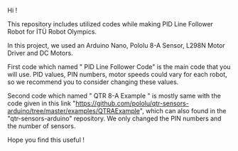Hi ! 

This repository includes utilized codes while making PID Line Follower Robot for İTÜ Robot Olympics. 

In this project, we used an Arduino Nano, Pololu 8-A Sensor, L298N Motor Driver and DC Motors.

First code which named " PID Line Follower Code" is the main code that you will use. PID values, PIN numbers, motor speeds could vary for each robot, so we recommend you to consider changing these values.   

Second code which named " QTR 8-A Example " is mostly same with the code given in this link "https://github.com/pololu/qtr-sensors-arduino/tree/master/examples/QTRAExample", which can also found in the "qtr-sensors-arduino" repository. We only changed the PIN numbers and the number of sensors. 

Hope you find this useful ! 
